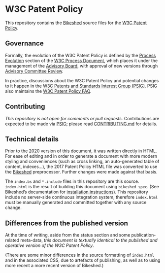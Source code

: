 # W3C Patent Policy

This repository contains the [Bikeshed](https://speced.github.io/bikeshed/) source files
for the [W3C Patent Policy](https://www.w3.org/Consortium/Patent-Policy/).

## Governance

Formally,
the evolution of the W3C Patent Policy is defined by the [Process Evolution](https://www.w3.org/Consortium/Process/#GAProcess) section
of the [W3C Process Document](https://www.w3.org/Consortium/Process/),
which places it under the management of the [Advisory Board](https://www.w3.org/Consortium/Process/#advisory-board),
with approval of new versions through [Advisory Committee Review](https://www.w3.org/Consortium/Process/advisory-committee-review).

In practice,
discussions about the W3C Patent Policy and potential changes to it
happen in the [W3C Patents and Standards Interest Group (PSIG)](https://www.w3.org/2004/pp/psig/).
PSIG also maintains the [W3C Patent Policy FAQ](https://www.w3.org/2020/09/15-pp-faq.html).

## Contributing

<em>This repository is not open for comments or pull requests.</em>
Contributions are expected to be made via [PSIG](https://www.w3.org/2004/pp/psig/);
please read [CONTRIBUTING.md](CONTRIBUTING.md) for details.

## Technical details

Prior to the 2020 version of this document,
it was written directly in HTML.
For ease of editing and in order to generate a document
with more modern styling and conveniences
(such as cross linking, an auto-generated table of content, indexes…),
the 2017 Patent Policy HTML file was converted to use the [Bikeshed](https://speced.github.io/bikeshed/) preprocessor.
Further changes were made against that basis.

The `index.bs` and `*.include` files in this repository are this source.
`index.html` is the result of building this document using `bikeshed spec`.
(See Bikeshed’s documentation for [installation instructions](https://speced.github.io/bikeshed/#installing)).
This repository include no server-side continuous integration system,
therefore `index.html` must be manually generated
and committed together with any source change.

## Differences from the published version

At the time of writing,
aside from the status section and some publication-related meta-data,
<em>this document is textually identical to the published and operative version of the W3C Patent Policy</em>.

(There are some minor differences in the source formatting of `index.html`
and in the associated CSS,
due to artefacts of publishing,
as well as to using more recent a more recent version of Bikeshed.)

